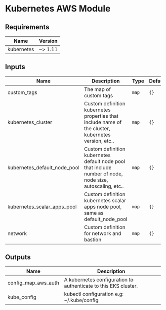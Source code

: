 # Kubernetes AWS Module

## Requirements

| Name | Version |
|------|---------|
| kubernetes | ~> 1.11 |

## Inputs

| Name | Description | Type | Default | Required |
|------|-------------|------|---------|:--------:|
| custom_tags | The map of custom tags | `map` | `{}` | no |
| kubernetes_cluster | Custom definition kubernetes properties that include name of the cluster, kubernetes version, etc.. | `map` | `{}` | no |
| kubernetes_default_node_pool | Custom definition kubernetes default node pool that include number of node, node size, autoscaling, etc.. | `map` | `{}` | no |
| kubernetes_scalar_apps_pool | Custom definition kubernetes scalar apps node pool, same as default_node_pool | `map` | `{}` | no |
| network | Custom definition for network and bastion | `map` | `{}` | no |

## Outputs

| Name | Description |
|------|-------------|
| config_map_aws_auth | A kubernetes configuration to authenticate to this EKS cluster. |
| kube_config | kubectl configuration e.g: ~/.kube/config |

